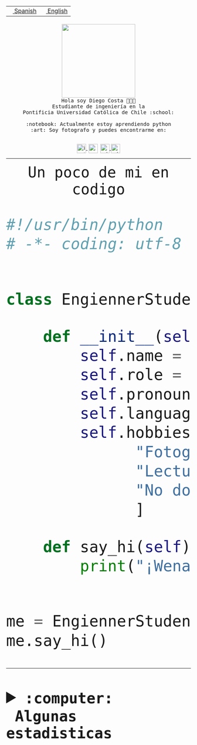<table border="0"  align="right">
 <tr><td><a href="README.md"><img src="https://upload.wikimedia.org/wikipedia/commons/thumb/8/89/Bandera_de_Espa%C3%B1a.svg/1200px-Bandera_de_Espa%C3%B1a.svg.png" height="10"> Spanish</a></td>
 <td><a href="README.en.md"><img src="https://upload.wikimedia.org/wikipedia/commons/a/a4/Flag_of_the_United_States.svg" height="10"> English</a></td></tr>
</table><br><br><br>


<p align="center">
  <img src="https://github.com/diegocostares/diegocostares/blob/main/Images/aaa2.gif?raw=true" height="200px">
  <br><samp>
    Hola soy Diego Costa 👨🏻‍💻<br>
    Estudiante de ingeniería en la <br>
    Pontificia Universidad Católica de Chile :school:<br>
  <br>
    :notebook: Actualmente estoy aprendiendo python <br>
    :art: Soy fotografo y puedes encontrarme en: <br>
  <br></samp>
  
</p>

<p align="center">
   <a href="https://instagram.com/diegocosta_no" target="blank">
    <img 
    align="center" src="https://cdn.jsdelivr.net/npm/simple-icons@3.0.1/icons/instagram.svg" alt="instagram" height="25px" width="25px" />
  </a>
  <a style="border: 3px solid; color: white;"href="https://t.me/diegocosta_no" target="blank">
  <img
  align="center" alt="Telegram" width="25px" src="https://icons-for-free.com/iconfiles/png/512/Telegram-1324888767380505522.png" />
</a>
<a href="https://api.whatsapp.com/send?phone=56971897835&text=Hola!" target="blank">
  <img
  align="center" alt="wtsp" width="25px" src="https://img.icons8.com/pastel-glyph/2x/whatsapp--v2.png" />
</a>
<a href="https://www.linkedin.com/in/diego-costa-786249213/" target="blank">
  <img
  align="center" alt="wtsp" width="25px" src="https://img.icons8.com/metro/452/linkedin.png" />
</a>

  </a>
</p>

---


<p align="center"><font size="25"><samp>Un poco de mi en codigo</samp></front></p>


```python
#!/usr/bin/python
# -*- coding: utf-8 -*-


class EngiennerStudent:

    def __init__(self):
        self.name = "Diego Costa"
        self.role = "Estudiante"
        self.pronouns = "he/him"
        self.language_spoken = ["es_CL", "en_US"]
        self.hobbies = [
              "Fotografia",
              "Lectura",
              "No dormir",
              ]

    def say_hi(self):
        print("¡Wena mundo!")


me = EngiennerStudent()
me.say_hi()
```
---
<details>
  <summary><b><samp>:computer: &nbsp;Algunas estadisticas</samp></b></summary>
  <br/></p>

<!--START_SECTION:waka-->
![Code Time](http://img.shields.io/badge/Code%20Time-745%20hrs%206%20mins-blue)

**Soy nocturno 🦉** 

```text
🌞 Mañana     7 commits      ░░░░░░░░░░░░░░░░░░░░░░░░░   1.07% 
🌆 Día        197 commits    ███████░░░░░░░░░░░░░░░░░░   30.17% 
🌃 Tarde      262 commits    ██████████░░░░░░░░░░░░░░░   40.12% 
🌙 Noche      187 commits    ███████░░░░░░░░░░░░░░░░░░   28.64%

```
📅 **Soy más productivo los Miércoles** 

```text
Lunes        82 commits     ███░░░░░░░░░░░░░░░░░░░░░░   12.56% 
Martes       74 commits     ██░░░░░░░░░░░░░░░░░░░░░░░   11.33% 
Miércoles    142 commits    █████░░░░░░░░░░░░░░░░░░░░   21.75% 
Jueves       81 commits     ███░░░░░░░░░░░░░░░░░░░░░░   12.4% 
Viernes      57 commits     ██░░░░░░░░░░░░░░░░░░░░░░░   8.73% 
Sábado       91 commits     ███░░░░░░░░░░░░░░░░░░░░░░   13.94% 
Domingo      126 commits    ████░░░░░░░░░░░░░░░░░░░░░   19.3%

```


📊 **Esta semana me dediqué a** 

```text
🐱‍💻 Proyectos: 
open-wiki                2 hrs 21 mins       ████████████████░░░░░░░░░   65.66% 
Unknown Project          1 hr 4 mins         ███████░░░░░░░░░░░░░░░░░░   29.84% 
Conocimiento, cultura y t4 mins              ░░░░░░░░░░░░░░░░░░░░░░░░░   2.26% 
auto-ramos-web-extension 4 mins              ░░░░░░░░░░░░░░░░░░░░░░░░░   2.23%

```


 Last Updated on 11/01/2023 20:22:41 UTC
<!--END_SECTION:waka-->
  
  

<p align="center"> <img src="https://github-readme-stats.vercel.app/api?username=diegocostares&show_icons=true&theme=ayu-mirage" alt="abhisheknaiidu" /></p>
 
</details>
